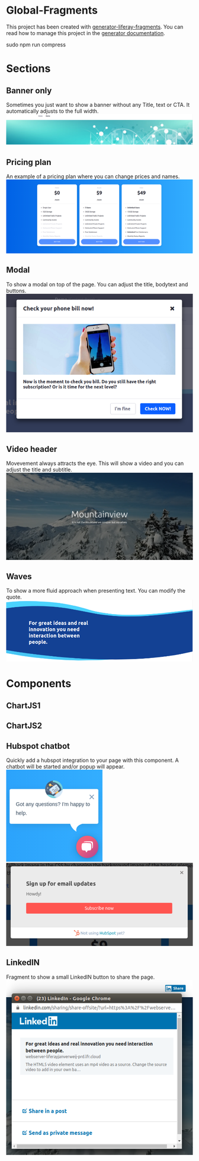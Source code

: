 # Global-Fragments

This project has been created with [generator-liferay-fragments][1]. You can read
how to manage this project in the [generator documentation][2].

[1]: https://www.npmjs.com/package/generator-liferay-fragments
[2]: https://www.npmjs.com/package/generator-liferay-fragments#usage


sudo npm run compress

# Sections

## Banner only
Sometimes you just want to show a banner without any Title, text or CTA. It automatically adjusts to the full width.
![A modal window](docs/images/banner-only.png)

## Pricing plan
An example of a pricing plan where you can change prices and names.
![A modal window](docs/images/pricing.png)

## Modal
To show a modal on top of the page. You can adjust the title, bodytext and buttons.
![A modal window](docs/images/modal.png)

## Video header
Movevement always attracts the eye. This will show a video and you can adjust the title and subtitle.
![A modal window](docs/images/video.png)

## Waves
To show a more fluid approach when presenting text. You can modify the quote.
![With waves you can show a quote in a more fluid design](docs/images/wave.png)


# Components
## ChartJS1
## ChartJS2
## Hubspot chatbot
Quickly add a hubspot integration to your page with this component. A chatbot will be started and/or popup will appear.
![A hubspot chatbot](docs/images/hubspot.png) ![A hubspot chatbot](docs/images/hubspot2.png)

## LinkedIN
Fragment to show a small LinkedIN button to share the page. ![A hubspot chatbot](docs/images/LinkedIN.png)